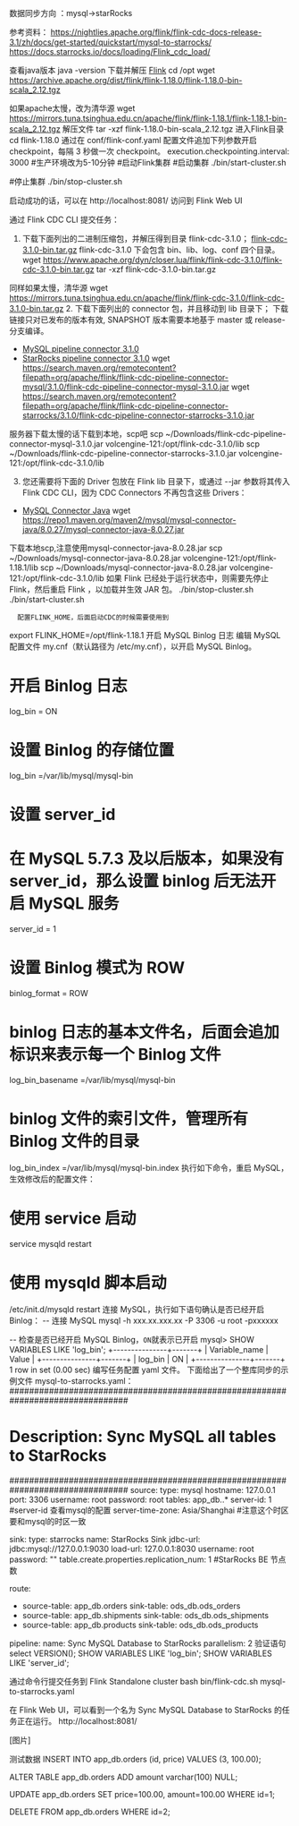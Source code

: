 数据同步方向 ：mysql->starRocks 

参考资料：
https://nightlies.apache.org/flink/flink-cdc-docs-release-3.1/zh/docs/get-started/quickstart/mysql-to-starrocks/
https://docs.starrocks.io/docs/loading/Flink_cdc_load/

查看java版本
java -version
下载并解压 [Flink](https://flink.apache.org/downloads.html)
cd /opt
wget https://archive.apache.org/dist/flink/flink-1.18.0/flink-1.18.0-bin-scala_2.12.tgz

如果apache太慢，改为清华源
wget https://mirrors.tuna.tsinghua.edu.cn/apache/flink/flink-1.18.1/flink-1.18.1-bin-scala_2.12.tgz
解压文件
tar -xzf flink-1.18.0-bin-scala_2.12.tgz
进入Flink目录
cd flink-1.18.0
通过在 conf/flink-conf.yaml 配置文件追加下列参数开启 checkpoint，每隔 3 秒做一次 checkpoint。
execution.checkpointing.interval: 3000 #生产环境改为5-10分钟
#启动Flink集群
#启动集群
./bin/start-cluster.sh

#停止集群
./bin/stop-cluster.sh

启动成功的话，可以在 http://localhost:8081/ 访问到 Flink Web UI

通过 Flink CDC CLI 提交任务：
1. 下载下面列出的二进制压缩包，并解压得到目录 flink-cdc-3.1.0；
[flink-cdc-3.1.0-bin.tar.gz](https://www.apache.org/dyn/closer.lua/flink/flink-cdc-3.1.0/flink-cdc-3.1.0-bin.tar.gz) flink-cdc-3.1.0 下会包含 bin、lib、log、conf 四个目录。
wget https://www.apache.org/dyn/closer.lua/flink/flink-cdc-3.1.0/flink-cdc-3.1.0-bin.tar.gz
tar -xzf flink-cdc-3.1.0-bin.tar.gz

同样如果太慢，清华源
wget https://mirrors.tuna.tsinghua.edu.cn/apache/flink/flink-cdc-3.1.0/flink-cdc-3.1.0-bin.tar.gz
2. 下载下面列出的 connector 包，并且移动到 lib 目录下； 下载链接只对已发布的版本有效, SNAPSHOT 版本需要本地基于 master 或 release- 分支编译。
  - [MySQL pipeline connector 3.1.0](https://search.maven.org/remotecontent?filepath=org/apache/flink/flink-cdc-pipeline-connector-mysql/3.1.0/flink-cdc-pipeline-connector-mysql-3.1.0.jar)
  - [StarRocks pipeline connector 3.1.0](https://search.maven.org/remotecontent?filepath=org/apache/flink/flink-cdc-pipeline-connector-starrocks/3.1.0/flink-cdc-pipeline-connector-starrocks-3.1.0.jar)
wget https://search.maven.org/remotecontent?filepath=org/apache/flink/flink-cdc-pipeline-connector-mysql/3.1.0/flink-cdc-pipeline-connector-mysql-3.1.0.jar
wget https://search.maven.org/remotecontent?filepath=org/apache/flink/flink-cdc-pipeline-connector-starrocks/3.1.0/flink-cdc-pipeline-connector-starrocks-3.1.0.jar

服务器下载太慢的话下载到本地，scp吧
scp ~/Downloads/flink-cdc-pipeline-connector-mysql-3.1.0.jar volcengine-121:/opt/flink-cdc-3.1.0/lib
scp ~/Downloads/flink-cdc-pipeline-connector-starrocks-3.1.0.jar volcengine-121:/opt/flink-cdc-3.1.0/lib

3. 您还需要将下面的 Driver 包放在 Flink lib 目录下，或通过 --jar 参数将其传入 Flink CDC CLI，因为 CDC Connectors 不再包含这些 Drivers：
  - [MySQL Connector Java](https://repo1.maven.org/maven2/mysql/mysql-connector-java/8.0.27/mysql-connector-java-8.0.27.jar)
wget https://repo1.maven.org/maven2/mysql/mysql-connector-java/8.0.27/mysql-connector-java-8.0.27.jar

下载本地scp,注意使用mysql-connector-java-8.0.28.jar
scp ~/Downloads/mysql-connector-java-8.0.28.jar volcengine-121:/opt/flink-1.18.1/lib
scp ~/Downloads/mysql-connector-java-8.0.28.jar volcengine-121:/opt/flink-cdc-3.1.0/lib
      如果 Flink 已经处于运行状态中，则需要先停止 Flink，然后重启 Flink ，以加载并生效 JAR 包。
./bin/stop-cluster.sh
 ./bin/start-cluster.sh

      配置FLINK_HOME，后面启动CDC的时候需要使用到
export FLINK_HOME=/opt/flink-1.18.1
开启 MySQL Binlog 日志
编辑 MySQL 配置文件 my.cnf（默认路径为 /etc/my.cnf），以开启 MySQL Binlog。
# 开启 Binlog 日志
log_bin = ON
# 设置 Binlog 的存储位置
log_bin =/var/lib/mysql/mysql-bin
# 设置 server_id 
# 在 MySQL 5.7.3 及以后版本，如果没有 server_id，那么设置 binlog 后无法开启 MySQL 服务 
server_id = 1
# 设置 Binlog 模式为 ROW
binlog_format = ROW
# binlog 日志的基本文件名，后面会追加标识来表示每一个 Binlog 文件
log_bin_basename =/var/lib/mysql/mysql-bin
# binlog 文件的索引文件，管理所有 Binlog 文件的目录
log_bin_index =/var/lib/mysql/mysql-bin.index
执行如下命令，重启 MySQL，生效修改后的配置文件：
 # 使用 service 启动
 service mysqld restart
 # 使用 mysqld 脚本启动
 /etc/init.d/mysqld restart
连接 MySQL，执行如下语句确认是否已经开启 Binlog：
-- 连接 MySQL
mysql -h xxx.xx.xxx.xx -P 3306 -u root -pxxxxxx

-- 检查是否已经开启 MySQL Binlog，`ON`就表示已开启
mysql> SHOW VARIABLES LIKE 'log_bin'; 
+---------------+-------+
| Variable_name | Value |
+---------------+-------+
| log_bin       | ON    |
+---------------+-------+
1 row in set (0.00 sec)
编写任务配置 yaml 文件。 下面给出了一个整库同步的示例文件 mysql-to-starrocks.yaml：
################################################################################
# Description: Sync MySQL all tables to StarRocks
################################################################################
source:
  type: mysql
  hostname: 127.0.0.1
  port: 3306
  username: root
  password: root
  tables: app_db.\.*
  server-id: 1       #server-id 查看mysql的配置
  server-time-zone: Asia/Shanghai   #注意这个时区要和mysql的时区一致

sink:
   type: starrocks
   name: StarRocks Sink
   jdbc-url: jdbc:mysql://127.0.0.1:9030
   load-url: 127.0.0.1:8030
   username: root
   password: ""
   table.create.properties.replication_num: 1  #StarRocks BE 节点数


route:
  - source-table: app_db.orders
    sink-table: ods_db.ods_orders
  - source-table: app_db.shipments
    sink-table: ods_db.ods_shipments
  - source-table: app_db.products
    sink-table: ods_db.ods_products

pipeline:
  name: Sync MySQL Database to StarRocks
  parallelism: 2
验证语句
select VERSION();
SHOW VARIABLES LIKE 'log_bin'; 
SHOW VARIABLES LIKE 'server_id';

通过命令行提交任务到 Flink Standalone cluster
bash bin/flink-cdc.sh mysql-to-starrocks.yaml

在 Flink Web UI，可以看到一个名为 Sync MySQL Database to StarRocks 的任务正在运行。
http://localhost:8081/

[图片]

测试数据
INSERT INTO app_db.orders (id, price) VALUES (3, 100.00);

ALTER TABLE app_db.orders ADD amount varchar(100) NULL;

UPDATE app_db.orders SET price=100.00, amount=100.00 WHERE id=1;

DELETE FROM app_db.orders WHERE id=2;